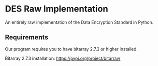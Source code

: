 # DES Raw Implementation
An entirely raw implementation of the Data Encryption Standard in Python.

## Requirements
Our program requires you to have bitarray 2.7.3 or higher installed.

Bitarray 2.7.3 installation: https://pypi.org/project/bitarray/
